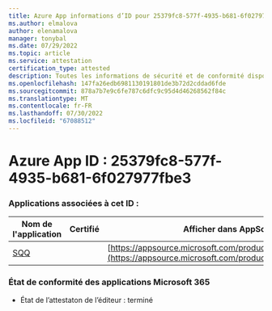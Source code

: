 ```yaml
---
title: Azure App informations d’ID pour 25379fc8-577f-4935-b681-6f027977fbe3
ms.author: elmalova
author: elenamalova
manager: tonybal
ms.date: 07/29/2022
ms.topic: article
ms.service: attestation
certification_type: attested
description: Toutes les informations de sécurité et de conformité disponibles pour 25379fc8-577f-4935-b681-6f027977fbe3.
ms.openlocfilehash: 147fa26edb6981130191801de3b72d2cddad6fde
ms.sourcegitcommit: 878a7b7e9c6fe787c6dfc9c95d4d46268562f84c
ms.translationtype: MT
ms.contentlocale: fr-FR
ms.lasthandoff: 07/30/2022
ms.locfileid: "67088512"
---
```

# <a name="azure-app-id-25379fc8-577f-4935-b681-6f027977fbe3"></a>Azure App ID : 25379fc8-577f-4935-b681-6f027977fbe3


### <a name="apps-associated-with-this-id"></a>Applications associées à cet ID :
| **Nom de l'application** | **Certifié** | **Afficher dans AppSource** |
|--------------|---------------|-----------------------|
| [SQQ](../forward/WA200002978.md) |  | [https://appsource.microsoft.com/product/office/WA200002978](https://appsource.microsoft.com/product/office/WA200002978) |

### <a name="microsoft-365-app-compliance-status"></a>État de conformité des applications Microsoft 365
- État de l’attestaton de l’éditeur : terminé
